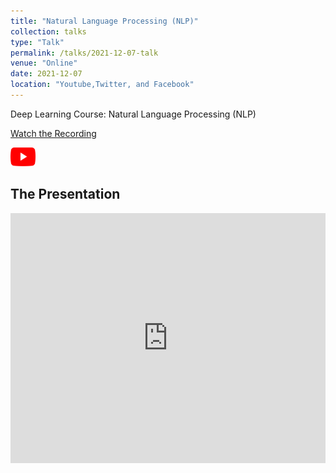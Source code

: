 ```yaml
---
title: "Natural Language Processing (NLP)"
collection: talks
type: "Talk"
permalink: /talks/2021-12-07-talk
venue: "Online"
date: 2021-12-07
location: "Youtube,Twitter, and Facebook"
---
```


Deep Learning Course: Natural Language Processing (NLP)


[Watch the Recording](https://youtu.be/WlmCTTQbGhg)

<a href="https://youtu.be/WlmCTTQbGhg">
  <img src="https://raw.githubusercontent.com/Ruqyai/ruqyai.github.io/main/images/youtube.png" alt="YouTube" style="width: 40px; height: 30px;">
</a>

## The Presentation

<iframe src="https://docs.google.com/presentation/d/e/2PACX-1vQ4TkvlaBTBnhOndrumnByLBC1MzwIC9VcKR20DGqFypgWj0dV7gDE_dtRU2LBRRDC_Zp3K8c3KRwQE/embed?start=false&loop=false&delayms=3000" frameborder="0" width="100%" height="400px" allowfullscreen="true" mozallowfullscreen="true" webkitallowfullscreen="true"></iframe>